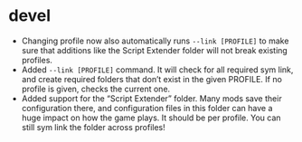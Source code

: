 # devel

* Changing profile now also automatically runs `--link [PROFILE]` to make sure 
  that additions like the Script Extender folder will not break existing 
  profiles.
* Added `--link [PROFILE]` command. It will check for all required sym link, and 
  create required folders that don’t exist in the given PROFILE. If no profile 
  is given, checks the current one.
* Added support for the “Script Extender” folder. Many mods save their 
  configuration there, and configuration files in this folder can have a huge 
  impact on how the game plays. It should be per profile. You can still sym link 
  the folder across profiles!
